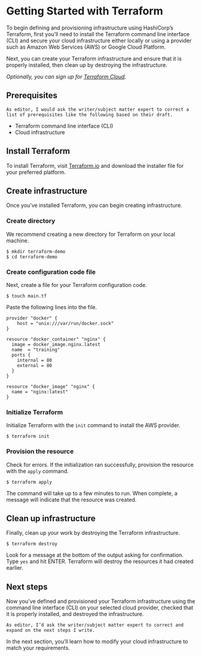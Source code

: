# Getting Started with Terraform
To begin defining and provisioning infrastructure using HashiCorp’s Terraform, first you’ll need to install the Terraform command line interface (CLI) and secure your cloud infrastructure either locally or using a provider such as Amazon Web Services (AWS) or Google Cloud Platform. 

Next, you can create your Terraform infrastructure and ensure that it is properly installed, then clean up by destroying the infrastructure. 

*Optionally, you can sign up for [Terraform Cloud](https://app.terraform.io/signup/account?utm_source=iopage&utm_campaign=tf_cloud_ga "Terraform Cloud").*
## Prerequisites 
`As editor, I would ask the writer/subject matter expert to correct a list of prerequisites like the following based on their draft.`

* Terraform command line interface (CLI)
* Cloud infrastructure
## Install Terraform
To install Terraform, visit [Terraform.io](https://www.terraform.io/downloads.html) and download the installer file for your preferred platform.
## Create infrastructure 
Once you’ve installed Terraform, you can begin creating infrastructure.
### Create directory
We recommend creating a new directory for Terraform on your local machine.
```shell
$ mkdir terraform-demo
$ cd terraform-demo
```
### Create configuration code file
Next, create a file for your Terraform configuration code.
```shell
$ touch main.tf
```
Paste the following lines into the file.
```hcl
provider "docker" {
    host = "unix:///var/run/docker.sock"
}

resource "docker_container" "nginx" {
  image = docker_image.nginx.latest
  name  = "training"
  ports {
    internal = 80
    external = 80
  }
}

resource "docker_image" "nginx" {
  name = "nginx:latest"
}
```
### Initialize Terraform
Initialize Terraform with the `init` command to install the AWS provider. 
```shell
$ terraform init
```
### Provision the resource 
Check for errors. If the initialization ran successfully, provision the resource with the `apply` command.
```shell
$ terraform apply
```
The command will take up to a few minutes to run. When complete, a message will indicate that the resource was created.
## Clean up infrastructure
Finally, clean up your work by destroying the Terraform infrastructure.
```shell
$ terraform destroy
```
Look for a message at the bottom of the output asking for confirmation. Type `yes` and hit ENTER. Terraform will destroy the resources it had created earlier.
## Next steps
Now you’ve defined and provisioned your Terraform infrastructure using the command line interface (CLI) on your selected cloud provider, checked that it is properly installed, and destroyed the infrastructure.

`As editor, I’d ask the writer/subject matter expert to correct and expand on the next steps I write.`

In the next section, you’ll learn how to modify your cloud infrastructure to match your requirements. 

